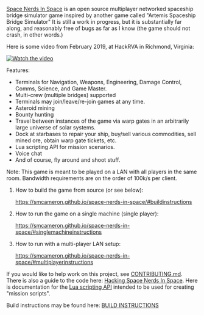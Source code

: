 
[Space Nerds In Space](https://smcameron.github.io/space-nerds-in-space/ "Space Nerds In Space website")
is an open source multiplayer networked spaceship bridge
simulator game inspired by another game called "Artemis Spaceship Bridge Simulator"
It is still a work in progress, but it is substantially far along, and reasonably
free of bugs as far as I know (the game should not crash, in other words.)

Here is some video from February 2019, at HackRVA in Richmond, Virginia:

[![Watch the video](https://img.youtube.com/vi/3fFl0VH-4zA/hqdefault.jpg)](https://www.youtube.com/watch?v=3fFl0VH-4zA)

Features:

* Terminals for Navigation, Weapons, Engineering, Damage Control,
  Comms, Science, and Game Master.
* Multi-crew (multiple bridges) supported
* Terminals may join/leave/re-join games at any time.
* Asteroid mining
* Bounty hunting
* Travel between instances of the game via warp gates in an arbitrarily
  large universe of solar systems.
* Dock at starbases to repair your ship, buy/sell various commodities,
  sell mined ore, obtain warp gate tickets, etc.
* Lua scripting API for mission scenarios.
* Voice chat
* And of course, fly around and shoot stuff.

Note: This game is meant to be played on a LAN with all players in the same room.
Bandwidth requirements are on the order of 100k/s per client.

1. How to build the game from source (or see below):

	https://smcameron.github.io/space-nerds-in-space/#buildinstructions

2. How to run the game on a single machine (single player):

	https://smcameron.github.io/space-nerds-in-space/#singlemachineinstructions

3. How to run with a multi-player LAN setup:

	https://smcameron.github.io/space-nerds-in-space/#multiplayerinstructions

If you would like to help work on this project, see [CONTRIBUTING.md](https://github.com/smcameron/space-nerds-in-space/blob/master/CONTRIBUTING.md).
There is also a guide to the code here:
[Hacking Space Nerds In Space](http://htmlpreview.github.io/?https://github.com/smcameron/space-nerds-in-space/blob/master/doc/hacking-space-nerds-in-space.html).
Here is documentation for the
[Lua scripting API](https://github.com/smcameron/space-nerds-in-space/blob/master/doc/lua-api.txt)
intended to be used for creating "mission scripts".

Build instructions may be found here: [BUILD INSTRUCTIONS](https://smcameron.github.io/space-nerds-in-space/#buildinstructions)

